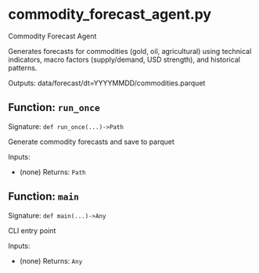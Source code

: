 # commodity_forecast_agent.py

Commodity Forecast Agent

Generates forecasts for commodities (gold, oil, agricultural) using technical indicators,
macro factors (supply/demand, USD strength), and historical patterns.

Outputs: data/forecast/dt=YYYYMMDD/commodities.parquet

## Function: `run_once`

Signature: `def run_once(...)->Path`

Generate commodity forecasts and save to parquet

Inputs:
- (none)
Returns: `Path`

## Function: `main`

Signature: `def main(...)->Any`

CLI entry point

Inputs:
- (none)
Returns: `Any`
